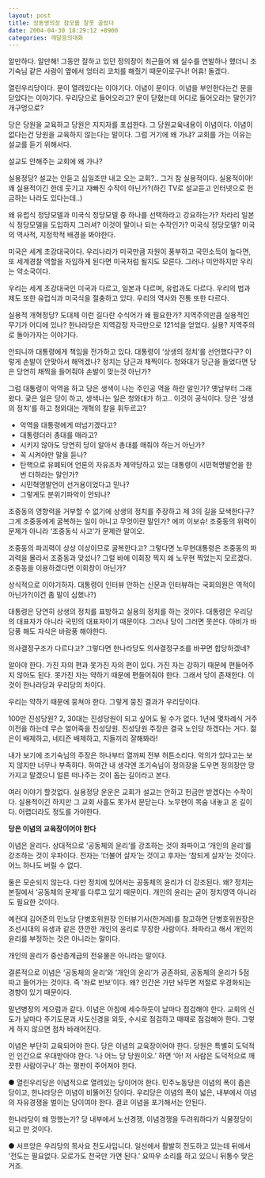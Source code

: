 ```yaml
---
layout: post
title: 정동영의장 참모를 잘못 골랐다
date: 2004-04-30 18:29:12 +0900
categories: 깨달음의대화
---
```

알만하다. 알만해! 그동안 잘하고 있던 정의장이 최근들어 왜 실수를 연발하나 했더니 조기숙님 같은 사람이 옆에서 엉터리 코치를 해줬기 때문이로구나! 어휴! 돌겠다.



열린우리당이다. 문이 열려있다는 이야기다. 이념이 문이다. 이념을 부인한다는건 문을 닫았다는 이야기다. 우리당으로 들어오라고? 문이 닫혔는데 어디로 들어오라는 말인가? 개구멍으로?



당은 당원을 교육하고 당원은 지지자를 포섭한다. 그 당원교육내용이 이념이다. 이념이 없다는건 당원을 교육하지 않는다는 말이다. 그럼 거기에 왜 가냐? 교회를 가는 이유는 설교를 듣기 위해서다. 



설교도 안해주는 교회에 왜 가나? 



실용정당? 설교는 안듣고 십일조만 내고 오는 교회?.. 그거 참 실용적이다. 실용적이야! 꽤 실용적이긴 한데 웃기고 자빠진 수작이 아닌가?(하긴 TV로 설교듣고 인터넷으로 헌금하는 나라도 있다는데..)



왜 유럽식 정당모델과 미국식 정당모델 중 하나를 선택하라고 강요하는가? 차라리 일본식 정당모델을 도입하지 그러셔? 이것이 말이나 되는 수작인가? 미국식 정당모델? 미국의 역사적, 지정학적 배경을 봐야한다. 



미국은 세계 초강대국이다. 우리나라가 미국만큼 자원이 풍부하고 국민소득이 높다면, 또 세계경찰 역할을 자임하게 된다면 미국처럼 될지도 모른다. 그러나 미안하지만 우리는 약소국이다. 



우리는 세계 초강대국인 미국과 다르고, 일본과 다르며, 유럽과도 다르다. 우리의 법과 제도 또한 유럽식과 미국식을 절충하고 있다. 우리의 역사와 전통 또한 다르다. 



실용적 개혁정당? 도대체 이런 길다란 수식어가 왜 필요한가? 지역주의만큼 실용적인 무기가 어디에 있나? 한나라당은 지역감정 자극만으로 121석을 얻었다. 실용? 지역주의로 돌아가자는 이야기다. 



안되니까 대통령에게 책임을 전가하고 있다. 대통령이 ‘상생의 정치’를 선언했다구? 이렇게 손발이 안맞아서 해먹겠나? 정치는 당근과 채찍이다. 청와대가 당근을 들었다면 당은 당연히 채찍을 들어줘야 손발이 맞는것 아닌가?



그럼 대통령이 악역을 하고 당은 생색이 나는 주인공 역을 하란 말인가? 옛날부터 그래왔다. 궂은 일은 당이 하고, 생색나는 일은 청와대가 하고.. 이것이 공식이다. 당은 ‘상생의 정치’를 하고 청와대는 개혁의 칼을 휘두르고? 



- 악역을 대통령에게 떠넘기겠다고?   
- 대통령더러 총대를 매라고?  
- 시키지 않아도 당연히 당이 알아서 총대를 매줘야 하는거 아닌가?   
- 꼭 시켜야만 말을 듣나?  
- 탄핵으로 유폐되어 언론의 자유조차 제약당하고 있는 대통령이 시민혁명발언을 한번 더하라는 말인가?  
- 시민혁명발언이 선거용이었다고 믿나?  
- 그렇게도 분위기파악이 안되나?



조중동의 영향력을 거부할 수 없기에 상생의 정치를 주장하고 제 3의 길을 모색한다구? 그게 조중동에게 굴복하는 일이 아니고 무엇이란 말인가? 에끼 이보슈! 조중동의 위력이 문제가 아니라 ‘조중동식 사고’가 문제란 말이오. 



조중동의 파괴력이 상상 이상이므로 굴복한다고? 그렇다면 노무현대통령은 조중동의 파괴력을 몰라서 조중동과 맞섰나? 그럴 바에 이회창 찍지 왜 노무현 찍었는지 모르겠다. 조중동을 이용하겠다면 이회창이 아닌가?



상식적으로 이야기하자. 대통령이 인터뷰 안하는 신문과 인터뷰하는 국회의원은 역적이 아닌가?(이건 좀 말이 심했나?) 



대통령은 당연히 상생의 정치를 표방하고 실용의 정치를 하는 것이다. 대통령은 우리당의 대표자가 아니라 국민의 대표자이기 때문이다. 그러나 당이 그러면 못쓴다. 아비가 바담풍 해도 자식은 바람풍 해야한다. 



의사결정구조가 다르다고? 그렇다면 한나라당도 의사결정구조를 바꾸면 합당하겠네? 



알아야 한다. 가진 자의 편과 못가진 자의 편이 있다. 가진 자는 강하기 때문에 편들어주지 않아도 된다. 못가진 자는 약하기 때문에 편들어줘야 한다. 그래서 당이 존재한다. 이것이 한나라당과 우리당의 차이다. 



우리는 약하기 때문에 뭉쳐야 한다. 그렇게 뭉친 결과가 우리당이다. 



100만 진성당원? 2, 30대는 진성당원이 되고 싶어도 될 수가 없다. 1년에 몇차례식 거주이전을 하는데 무슨 얼어죽을 진성당원. 진성당원 주장은 결국 노인당 하겠다는 거다. 젊은이 배제하고, 네티즌 배제하고, 지들끼리 잘해봐라!



내가 보기에 조기숙님의 주장은 하나부터 열까찌 전부 허튼소리다. 악의가 있다고는 보지 않지만 너무나 부족하다. 하여간 내 생각엔 조기숙님이 정의장을 도우면 정의장만 망가지고 말겠으니 얼른 떠나주는 것이 돕는 길이라고 본다.



여러 이야기 할것없다. 실용정당 운운은 교회가 설교는 안하고 헌금만 받겠다는 수작이다. 실용적이긴 하지만 그 교회 사흘도 못가서 문닫는다. 노무현이 목숨 내놓고 온 길이다. 어렵더라도 정도를 가야한다. 

**당은 이념의 교육장이어야 한다** 

이념은 윤리다. 상대적으로 ‘공동체의 윤리’를 강조하는 것이 좌파이고 ‘개인의 윤리’를 강조하는 것이 우파이다. 전자는 ‘더불어 살자’는 것이고 후자는 ‘참되게 살자’는 것이다. 어느 하나도 버릴 수 없다. 



둘은 모순되지 않는다. 다만 정치에 있어서는 공동체의 윤리가 더 강조된다. 왜? 정치는 본질에서 ‘공동체의 문제’를 다루고 있기 때문이다. 개인의 윤리는 굳이 정치영역 아니라도 필요한 것이다. 



예컨대 김어준의 민노당 단병호위원장 인터뷰기사(한겨레)를 참고하면 단병호위원장은 조선시대의 유생과 같은 깐깐한 개인의 윤리로 무장한 사람이다. 좌파라고 해서 개인의 윤리를 부정하는 것은 아니라는 말이다. 



개인의 윤리가 중산층계급의 전유물은 아니라는 말이다. 



결론적으로 이념은 ‘공동체의 윤리’와 ‘개인의 윤리’가 공존하되, 공동체의 윤리가 5점 따고 들어가는 것이다. 즉 ‘좌로 반보’이다. 왜? 인간은 가만 놔두면 저절로 우경화되는 경향이 있기 때문이다. 



말년병장의 게으럼과 같다. 이념은 아침에 세수하듯이 날마다 점검해야 한다. 교회의 신도가 날마다 주기도문과 사도신경을 외듯, 수시로 점검하고 때때로 점검해야 한다. 그렇게 하지 않으면 점차 바래어진다. 



이념은 부단히 교육되어야 한다. 당은 이념의 교육장이어야 한다. 당원은 특별히 도덕적인 인간으로 우대받아야 한다. ‘나 어느 당 당원이오.’ 하면 ‘아! 저 사람은 도덕적으로 깨끗한 사람이구나’ 하는 평판이 주어져야 한다. 



● 열린우리당은 이념적으로 열려있는 당이어야 한다. 민주노동당은 이념의 폭이 좁은 당이고, 한나라당은 이념이 비뚤어진 당이다. 우리당은 이념의 폭이 넓은, 내부에서 이념의 자유경쟁을 벌이는 당이여야 한다. 결코 이념을 포기해서는 안된다. 

한나라당이 왜 망했는가? 당 내부에서 노선경쟁, 이념경쟁을 두려워하다가 식물정당이 되고 만 것이다. 

● 서프앙은 우리당의 목사요 전도사입니다. 일선에서 활발히 전도하고 있는데 뒤에서 '전도는 필요없다. 모로가도 천국만 가면 된다.' 요따우 소리를 하고 있으니 뒤통수 맞은 거죠.